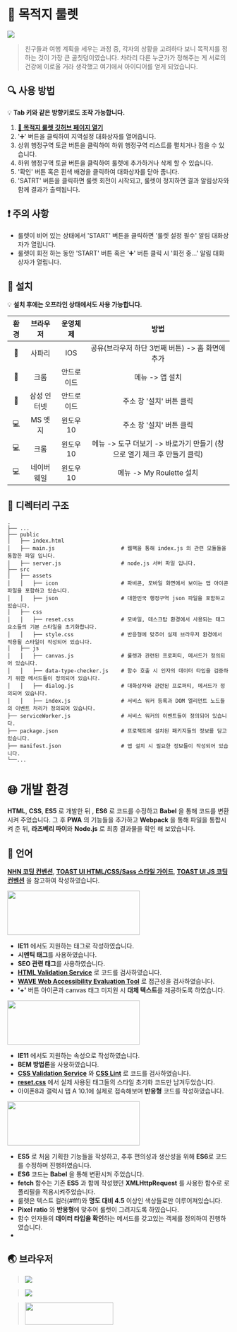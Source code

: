 # :dart: 목적지 룰렛
<img src="https://user-images.githubusercontent.com/71337000/126460249-db7f2e9f-be64-4bb0-8208-ea9fe7137518.gif">  

> 친구들과 여행 계획을 세우는 과정 중, 각자의 상황을 고려하다 보니 목적지를 정하는 것이 가장 큰 골칫덩이였습니다. 차라리 다른 누군가가 정해주는 게 서로의 건강에 이로울 거라 생각했고 여기에서 아이디어를 얻게 되었습니다.

## :mag: 사용 방법
:bulb: __Tab 키와 같은 방향키로도 조작 가능합니다.__

1. __[:link: 목적지 룰렛 깃허브 페이지 열기](https://ryujoonsik.github.io/Portfolio01/ "목적지 룰렛")__
2. ':heavy_plus_sign:' 버튼을 클릭하여 지역설정 대화상자를 열어줍니다.
3. 상위 행정구역 토글 버튼을 클릭하여 하위 행정구역 리스트를 펼치거나 접을 수 있습니다.
4. 하위 행정구역 토글 버튼을 클릭하여 룰렛에 추가하거나 삭제 할 수 있습니다.
5. '확인' 버튼 혹은 흰색 배경을 클릭하여 대화상자를 닫아 줍니다.
6. 'SATRT' 버튼을 클릭하면 룰렛 회전이 시작되고, 룰렛이 정지하면 결과 알림상자와 함께 결과가 출력됩니다.

## :exclamation: 주의 사항
+ 룰렛이 비어 있는 상태에서 'START' 버튼을 클릭하면 '룰렛 설정 필수' 알림 대화상자가 열립니다.
+ 룰렛이 회전 하는 동안 'START' 버튼 혹은 ':heavy_plus_sign:' 버튼 클릭 시 '회전 중...' 알림 대화상자가 열립니다.

## :seedling: 설치
:bulb: __설치 후에는 오프라인 상태에서도 사용 가능합니다.__

환경|브라우저|운영체제|방법
:---:|:---:|:---:|:---:
:iphone:|사파리|IOS|공유(브라우저 하단 3번째 버튼) -> 홈 화면에 추가
:iphone:|크롬|안드로이드|메뉴 -> 앱 설치
:iphone:|삼성 인터넷|안드로이드|주소 창 '설치' 버튼 클릭
:computer:|MS 엣지|윈도우 10|주소 창 '설치' 버튼 클릭
:computer:|크롬|윈도우 10|메뉴 -> 도구 더보기 -> 바로가기 만들기 (창으로 열기 체크 후 만들기 클릭)
:computer:|네이버 웨일|윈도우 10|메뉴 -> My Roulette 설치

## :file_folder: 디렉터리 구조  
```  
.  
├── ...   
├── public  
│   ├── index.html  
│   ├── main.js                     # 웹팩을 통해 index.js 의 관련 모듈들을 통합한 파일 입니다.  
│   ├── server.js                   # node.js 서버 파일 입니다.  
├── src            
│   ├── assets
│   │   ├── icon                    # 파비콘, 모바일 화면에서 보이는 앱 아이콘 파일을 포함하고 있습니다.
│   │   ├── json                    # 대한민국 행정구역 json 파일을 포함하고 있습니다.  
│   ├── css  
│   │   ├── reset.css               # 모바일, 데스크탑 환경에서 사용되는 태그 요소들의 기본 스타일을 초기화합니다.  
│   │   ├── style.css               # 반응형에 맞추어 실제 브라우저 환경에서 적용될 스타일이 작성되어 있습니다.
│   ├── js
│   │   ├── canvas.js               # 룰렛과 관련된 프로퍼티, 메서드가 정의되어 있습니다.
│   │   ├── data-type-checker.js    # 함수 호출 시 인자의 데이터 타입을 검증하기 위한 메서드들이 정의되어 있습니다. 
│   │   ├── dialog.js               # 대화상자와 관련된 프로퍼티, 메서드가 정의되어 있습니다.  
│   │   ├── index.js                # 서비스 워커 등록과 DOM 엘리먼트 노드들의 이벤트 처리가 정의되어 있습니다.  
├── serviceWorker.js                # 서비스 워커의 이벤트들이 정의되어 있습니다.
├── package.json                    # 프로젝트에 설치된 패키지들의 정보를 담고있습니다.  
├── manifest.json                   # 앱 설치 시 필요한 정보들이 작성되어 있습니다.
└──...
```  

# :globe_with_meridians: 개발 환경  
__HTML__, __CSS__, __ES5__ 로 개발한 뒤 , __ES6__ 로 코드를 수정하고 __Babel__ 을 통해 코드를 변환시켜 주었습니다. 그 후 **PWA** 의 기능들을 추가하고 **Webpack** 을 통해 파일을 통합시켜 준 뒤, **라즈베리 파이**와 **Node.js** 로 최종 결과물을 확인 해 보았습니다.

## :speech_balloon: 언어  
**[NHN 코딩 컨벤션](http://www.tutor4u.co.kr/data/member/test16.pdf "스타일 가이드1")**, **[TOAST UI HTML/CSS/Sass 스타일 가이드](https://ui.toast.com/fe-guide/ko_HTMLCSS "스타일 가이드2")**, **[TOAST UI JS 코딩 컨벤션](https://ui.toast.com/fe-guide/ko_CODING-CONVENTION "스타일 가이드3")** 을 참고하여 작성하였습니다.  

<img src="https://img.shields.io/badge/HTML5-E34F26?style=flat-square&logo=HTML5&logoColor=white" width="300" height="100"/>  

+ **IE11** 에서도 지원하는 태그로 작성하였습니다.
+ **시멘틱 태그**를 사용하였습니다.
+ **SEO 관련 태그**를 사용하였습니다.
+ **[HTML Validation Service](https://validator.w3.org/ "HTML 검사")** 로 코드를 검사하였습니다.
+ **[WAVE Web Accessibility Evaluation Tool](https://wave.webaim.org/ "접근성 검사")** 로 접근성을 검사하였습니다.
+ **'+'** 버튼 아이콘과 canvas 태그 미지원 시 **대체 텍스트**를 제공하도록 하였습니다.

<img src="https://img.shields.io/badge/CSS-1572B6?style=flat-square&logo=CSS3&logoColor=white" width="300" height="100"/>  

+ **IE11** 에서도 지원하는 속성으로 작성하였습니다.
+ **BEM 방법론**을 사용하였습니다.
+ **[CSS Validation Service](https://jigsaw.w3.org/css-validator/ "CSS 검사")** 와 **[CSS Lint](http://csslint.net/ "CSS Lint")** 로 코드를 검사하였습니다.
+ **[reset.css](https://meyerweb.com/eric/tools/css/reset/ "reset.css")** 에서 실제 사용된 태그들의 스타일 초기화 코드만 남겨두었습니다.
+ 아이폰8과 갤럭시 탭 A 10.1에 실제로 접속해보며 **반응형** 코드를 작성하였습니다.

<img src="https://img.shields.io/badge/JS-F7DF1E?style=flat-square&logo=JavaScript&logoColor=white" width="300" height="100"/>  

+ **ES5** 로 처음 기획한 기능들을 작성하고, 추후 편의성과 생산성을 위해 **ES6**로 코드를 수정하며 진행하였습니다.
+ **ES6** 코드는 **Babel** 을 통해 변환시켜 주었습니다.
+ **fetch** 함수는 기존 **ES5** 과 함께 작성했던 **XMLHttpRequest** 를 사용한 함수로 로 폴리필을 적용시켜주었습니다.
+ 룰렛은 텍스트 컬러(#fff)와 **명도 대비 4.5** 이상인 색상들로만 이루어져있습니다.
+ **Pixel ratio** 와 **반응형**에 맞추어 룰렛이 그려지도록 하였습니다.
+ 함수 인자들의 **데이터 타입을 확인**하는 메서드를 갖고있는 객체를 정의하여 진행하였습니다.
+ 

## :earth_asia: 브라우저
> <img src="https://icons.iconarchive.com/icons/google/chrome/64/Google-Chrome-icon.png"/>  

> <img src="https://img.icons8.com/color/64/000000/ms-edge-new.png"/>

> <img src="https://img.shields.io/badge/Microsoft Edge-0078D7?style=flat-square&logo=MicrosoftEdge&logoColor=white" width="200" height="50"/>
